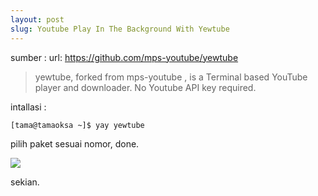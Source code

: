 ```yaml
---
layout: post
slug: Youtube Play In The Background With Yewtube
---
```



sumber : 
url: https://github.com/mps-youtube/yewtube

>yewtube, forked from mps-youtube , is a Terminal based YouTube player and downloader. No Youtube API key required.


intallasi :

```
[tama@tamaoksa ~]$ yay yewtube
```

pilih paket sesuai nomor, done.


<img src="https://raw.githubusercontent.com/oksaamerta/oksaamerta.github.io/master/_screenshots/yewtube1.png" />


sekian.